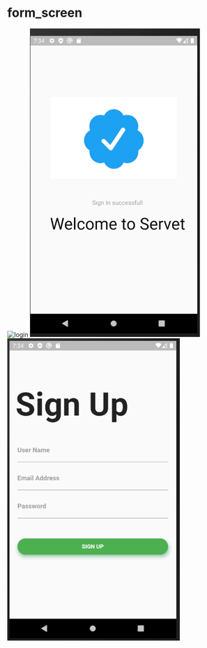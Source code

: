 # form_screen


![login](https://user-images.githubusercontent.com/43475210/87235055-5dae0e00-c3e0-11ea-82c0-b2b717f484de.PNG)
![signIn](https://github.com/VBT-Intership/ServetSO-FlutterLogin-Firabase/blob/master/IMAGES/login2.PNG?raw=true)
![signUp](https://github.com/VBT-Intership/ServetSO-FlutterLogin-Firabase/blob/master/IMAGES/loginn2.PNG?raw=true)
